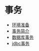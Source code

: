 # 事务


* [环境准备](docs/prepare.md)
* [事务简介](docs/introduce.md)
* [数据库事务](docs/db_trans.md)
* [jdbc事务](docs/jdbc_trans.md)

